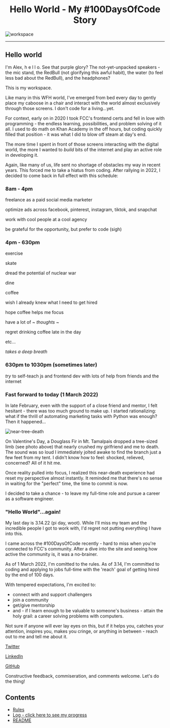 <h1 align="center">Hello World - My #100DaysOfCode Story</h1>

![workspace](assets/workspace.png)

___

## Hello world

I'm Alex, h e l l o. See that purple glory? The not-yet-unpacked speakers - the mic stand, the RedBull (not glorifying this awful habit), the water (to feel less bad about the RedBull), and the headphones?

This is my workspace. 

Like many in this WFH world, I've emerged from bed every day to gently place my caboose in a chair and interact with the world almost exclusively through those screens. I don't code for a living...yet.

For context, early on in 2020 I took FCC's frontend certs and fell in love with programming - the endless learning, possibilities, and problem solving of it all. I used to do math on Khan Academy in the off hours, but coding quickly filled that position - it was what I did to blow off steam at day's end. 

The more time I spent in front of those screens interacting with the digital world, the more I wanted to *build* bits of the internet and play an active role in developing it.

Again, like many of us, life sent no shortage of obstacles my way in recent years. This forced me to take a hiatus from coding. After rallying in 2022, I decided to come back in full effect with this schedule:

### 8am - 4pm 

freelance as a paid social media marketer

optimize ads across facebook, pinterest, instagram, tiktok, and snapchat 

work with cool people at a cool agency

be grateful for the opportunity, but prefer to code (sigh)

### 4pm - 630pm

exercise

skate 

dread the potential of nuclear war 

dine 

coffee 

wish I already knew what I need to get hired 

hope coffee helps me focus 

have a lot of ~ *thoughts* ~

regret drinking coffee late in the day

etc...

*takes a deep breath* 

### 630pm to 1030pm (sometimes later)

*try* to self-teach js and frontend dev with lots of help from friends and the internet

### Fast forward to today (1 March 2022)

In late February, even with the support of a close friend and mentor, I felt hesitant - there was too much ground to make up. I started rationalizing: what if the thrill of automating marketing tasks with Python was enough? Then it happened...

![near-tree-death](assets/possible-tree-death.jpg)

On Valentine's Day, a Douglass Fir in Mt. Tamalpais dropped a tree-sized limb (see photo above) that nearly crushed my girlfriend and me to death. The sound was so loud I immediately jolted awake to find the branch just a few feet from my tent. I didn't know how to feel: shocked, relieved, concerned? All of it hit me.

Once reality pulled into focus, I realized this near-death experience had reset my perspective almost instantly. It reminded me that there's no sense in waiting for the "perfect" time, the time to commit is now.

I decided to take a chance - to leave my full-time role and pursue a career as a software engineer. 

### "Hello World"...again!

My last day is 3.14.22 (pi day, woot). While I'll miss my team and the incredible people I got to work with, I'd regret not putting everything I have into this.

I came across the #100DaysOfCode recently - hard to miss when you're connected to FCC's community. After a dive into the site and seeing how active the community is, it was a no-brainer. 

As of 1 March 2022, I'm comitted to the rules. As of 3.14, I'm committed to coding and applying to jobs full-time with the 'reach' goal of getting hired by the end of 100 days.

With tempered expectations, I'm excited to: 

- connect with and support challengers
- join a community 
- get/give mentorship 
- and - if I learn enough to be valuable to someone's business - attain the holy grail: a career solving problems with computers.

Not sure if anyone will ever lay eyes on this, but if it helps you, catches your attention, inspires you, makes you cringe, or anything in between - reach out to me and tell me about it.

[Twitter](https://twitter.com/alexjazayeri)

[LinkedIn](https://www.linkedin.com/in/alex-ownejazayeri/)

[GitHub](https://github.com/alexownejazayeri)

Constructive feedback, commiseration, and comments welcome. Let's do the thing!

## Contents
* [Rules](/daily-log/rules.md)
* [Log - click here to see my progress](/daily-log/log.md)
* [README](README.md)
